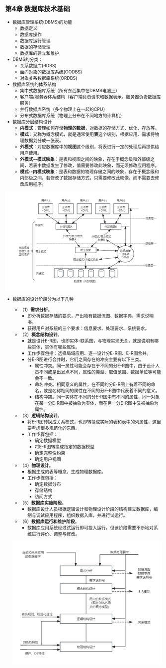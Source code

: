 ## 第4章 数据库技术基础
- 数据库管理系统(DBMS)的功能
	- 数据定义
	- 数据库操作
	- 数据库运行管理
	- 数据的存储管理
	- 数据库的建立和维护
- DBMS的分类：
	- 关系数据库(RDBS)
	- 面向对象的数据库系统(OODBS)
	- 对象关系数据库系统(ORDBS)
- 数据库系统的体系结构
	- 集中式数据库系统（所有东西集中在DBMS电脑上）
	- 客户端/服务器体系结构（客户端负责请求和数据表示，服务器负责数据库服务）
	- 并行数据库系统（多个物理上在一起的CPU）
	- 分布式数据库系统（物理上分布在不同地方的计算机）
- 数据库分层结构设计
	- **内模式**：管理如何存储**物理的数据**，对数据的存储方式、优化、存放等。
	- **模式**：又称为概念模式，就是通常使用**表**这个级别，根据应用、需求将物理数据划分成一张表。
	- **外模式**：对应数据库中的**视图**这个级别，将表进行一定的处理后再提供给用户使用。
	- **外模式--模式映象**：是表和视图之间的映象，存在于概念级和外部级之间，若表中数据发生了修改，值需要修改此映象，而无须修改应用程序。
	- **模式--内模式映象**：是表和数据的物理存储之间的映象，存在于概念级和内部级之间，若修改了数据存储方式，只需要修改此映像，而不需要去修改应用程序。

![images/DB_design.png](images/DB_design.png)

- 数据库的设计阶段分为以下几种
	- （1）**需求分析**。
		- 即分析数据存储的要求，产出物有数据流图、数据字典、需求说明书。
		- 获得用户对系统的三个要求：信息要求、处理要求、系统要求。
	- （2）**概念结构设计**。
		- 就是设计E-R图，也即实体-联系图，与物理实现无关，就是说明有哪些实体，实体有哪些属性。
		- 工作步骤包括：选择局域应用、逐一设计分E-R图、E-R图合并。
		- 分E-R图进行合并时，它们之间存在的冲突主要有以下三类。
			- 属性冲突。同一属性可能会存在于不同的分E-R图中，由于设计人员不同或是出发点不同，属性的类型、取值范围、数据单位等可能会不一致。
			- 命名冲突。相同意义的属性，在不同的分E-R图上有着不同的命名，或是名称相同的属性在不同的分E-R图中代表着不同的意义。
			- 结构冲突。同一实体在不同的分E-R图中有不同的属性，同一对象在某一分E-R图中被抽象为实体，而在另一分E-R图中又被抽象为属性。
	- （3）**逻辑结构设计**。
		- 将E-R图转换成关系模式，也即转换成实际的表和表中的列属性，这里要考虑很多规范化的东西。
		- 工作步骤包括：
			- 确定数据模型
			- 将E-R图转换成指定的数据模型
			- 确定完整性约束
			- 确定用户视图
	- （4）**物理设计**。
		- 根据生成的表等概念，生成物理数据库。
		- 工作步骤包括：
			- 确定数据分布
			- 存储结构
			- 访问方式
	- （5）**数据库实施阶段**。
		- 数据库设计人员根据逻辑设计和物理设计阶段的结构建立数据库，编制与调试应用程序，组织数据入库，并进行试运行。
	- （6）**数据库运行和维护阶段**。
		- 数据库应用系统经过试运行即可投入运行，但该阶段需要不断地对系统进行评价、调整与修改。

	![DB_Design_Step.png](images/DB_Design_Step.png)
	
